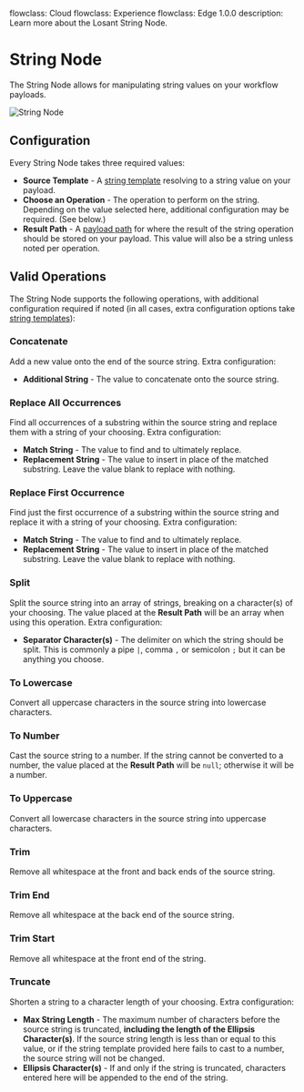 flowclass: Cloud
flowclass: Experience
flowclass: Edge 1.0.0
description: Learn more about the Losant String Node.

# String Node

The String Node allows for manipulating string values on your workflow payloads.

![String Node](/images/workflows/logic/string-node.png "String Node")

## Configuration

Every String Node takes three required values:

* **Source Template** - A [string template](/workflows/accessing-payload-data/#string-templates) resolving to a string value on your payload.
* **Choose an Operation** - The operation to perform on the string. Depending on the value selected here, additional configuration may be required. (See below.)
* **Result Path** - A [payload path](/workflows/accessing-payload-data/#payload-paths) for where the result of the string operation should be stored on your payload. This value will also be a string unless noted per operation.

## Valid Operations

The String Node supports the following operations, with additional configuration required if noted (in all cases, extra configuration options take [string templates](/workflows/accessing-payload-data/#string-templates)):

### Concatenate

Add a new value onto the end of the source string. Extra configuration:

* **Additional String** - The value to concatenate onto the source string.

### Replace All Occurrences

Find all occurrences of a substring within the source string and replace them with a string of your choosing. Extra configuration:

* **Match String** - The value to find and to ultimately replace.
* **Replacement String** - The value to insert in place of the matched substring. Leave the value blank to replace with nothing.

### Replace First Occurrence

Find just the first occurrence of a substring within the source string and replace it with a string of your choosing. Extra configuration:

* **Match String** - The value to find and to ultimately replace.
* **Replacement String** - The value to insert in place of the matched substring. Leave the value blank to replace with nothing.

### Split

Split the source string into an array of strings, breaking on a character(s) of your choosing. The value placed at the **Result Path** will be an array when using this operation. Extra configuration:

* **Separator Character(s)** - The delimiter on which the string should be split. This is commonly a pipe `|`, comma `,` or semicolon `;` but it can be anything you choose.

### To Lowercase

Convert all uppercase characters in the source string into lowercase characters.

### To Number

Cast the source string to a number. If the string cannot be converted to a number, the value placed at the **Result Path** will be `null`; otherwise it will be a number.

### To Uppercase

Convert all lowercase characters in the source string into uppercase characters.

### Trim

Remove all whitespace at the front and back ends of the source string.

### Trim End

Remove all whitespace at the back end of the source string.

### Trim Start

Remove all whitespace at the front end of the string.

### Truncate

Shorten a string to a character length of your choosing. Extra configuration:

* **Max String Length** - The maximum number of characters before the source string is truncated, **including the length of the Ellipsis Character(s)**. If the source string length is less than or equal to this value, or if the string template provided here fails to cast to a number, the source string will not be changed.
* **Ellipsis Character(s)** - If and only if the string is truncated, characters entered here will be appended to the end of the string.
